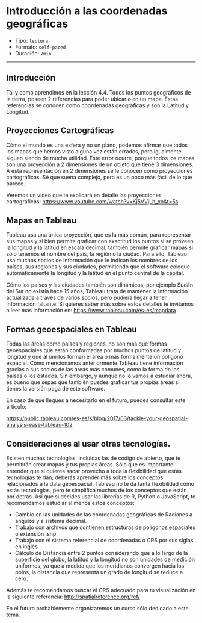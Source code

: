 # Introducción a las coordenadas geográficas

* Tipo: `lectura`
* Formato: `self-paced`
* Duración: `7min`

***

## Introducción

Tal y como aprendimos en la lección 4.4. Todos los puntos geográficos de la tierra, poseen 2 referencias para poder ubicarlo en un mapa. Estas referencias se conocen
como coordenadas geográficas y son la Latitud y Longitud.

## Proyecciones Cartográficas

Cómo el mundo es una esfera y no un plano, podemos afirmar que todos los mapas que hemos visto alguna vez están errados, pero igualmente siguen siendo de mucha utilidad.
Este error ocurre, porque todos los mapas son una proyección a 2 dimensiones de un objeto que tiene 3 dimensiones. A esta representación en 2 dimensiones se le conocen como proyecciones
cartográficas.  Sé que suena complejo, pero es un poco más fácil de lo que parece.

Veremos un video que te explicará en detalle las proyecciones cartográficas: https://www.youtube.com/watch?v=Kj5VVjLh_xo&t=5s


## Mapas en Tableau

Tableau usa una única proyección, que es la más común, para representar sus mapas y si bien permite graficar con exactitud los puntos si se proveen la longitud y la latitud en escala
decimal, también permite graficar mapas si sólo tenemos el nombre del país, la región o la ciudad. Para ello, Tableau usa muchos socios de información que le indican los nombres de los
países, sus regiones y sus ciudades, permitiendo que el software coloque automáticamente la longitud y la latitud en el punto central de la capital.

Cómo los países y las ciudades también son dinámicos, por ejemplo Sudán del Sur no existía hace 15 años, Tableau trata de mantener la información actualizada a través de varios socios,
pero pudiera llegar a tener información faltante. Si quieres saber más sobre estos detalles te invitamos a leer más información en: https://www.tableau.com/es-es/mapdata

## Formas geoespaciales en Tableau

Todas las áreas como países y regiones, no son más que formas geoespaciales que están conformadas por muchos puntos de latitud y longitud y que al unirlos forman el área o más formalmente
un polígono espacial. Cómo mencionamos anteriormente Tableau tiene información gracias a sus socios de las áreas más comunes, como la forma de los países o los estados. Sin embargo,
y aunque no lo vamos a estudiar ahora, es bueno que sepas que también puedes graficar tus propias áreas si tienes la versión paga de este software.

En caso de que llegues a necesitarlo en el futuro, puedes consultar este artículo:

https://public.tableau.com/es-es/s/blog/2017/03/tackle-your-geospatial-analysis-ease-tableau-102

## Consideraciones al usar otras tecnologías.

Existen muchas tecnologías, incluidas las de código de abierto, que te permitirán crear mapas y tus propias áreas. Sólo que es importante entender que si quieres sacar provecho a toda la
flexibilidad que estas tecnologías te dan, deberás aprender más sobre los conceptos relacionados a la data geoespacial. Tableau no te da tanta flexibilidad cómo estás tecnologías, pero te
simplifica muchos de los conceptos que están por detrás. Así que si decides usar las librerías de R, Python o JavaScript, te recomendamos estudiar al menos estos conceptos:

- Cambio en las unidades de las coordenadas geográficas de Radianes a angulos y a sistema decimal.
- Trabajo con archivos que contienen estructuras de polígonos espaciales o extensión .shp
- Trabajo con el sistema referencial de coordenadas o CRS por sus siglas en inglés.
- Cálculo de Distancia entre 2 puntos considerando que a lo largo de la superficie del globo, la latitud y la longitud no son unidades de medición uniformes, ya que a medida
que los meridianos convergen hacia los polos, la distancia que representa un grado de longitud se reduce a cero.

Además te recomendamos buscar el CRS adecuado para tu visualización en la siguiente referencia:
http://spatialreference.org/ref/

En el futuro probablemente organizaremos un curso sólo dedicado a este tema.
